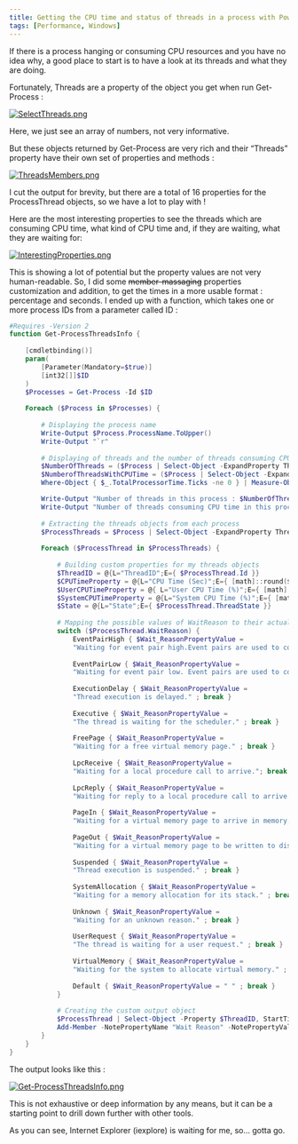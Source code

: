 ```yaml
---
title: Getting the CPU time and status of threads in a process with PowerShell
tags: [Performance, Windows]
---
```


If there is a process hanging or consuming CPU resources and you have no idea why, a good place to start is to have a look at its threads and what they are doing.

Fortunately, Threads are a property of the object you get when run Get-Process :

<a href="http://theshellnut.com/wp-content/uploads/2015/09/SelectThreads.png"><img src="http://theshellnut.com/wp-content/uploads/2015/09/SelectThreads.png" alt="SelectThreads.png"/></a>

Here, we just see an array of numbers, not very informative.

But these objects returned by Get-Process are very rich and their “Threads” property have their own set of properties and methods :

<a href="http://theshellnut.com/wp-content/uploads/2015/09/ThreadsMembers.png"><img src="http://theshellnut.com/wp-content/uploads/2015/09/ThreadsMembers.png" alt="ThreadsMembers.png"/></a>

I cut the output for brevity, but there are a total of 16 properties for the ProcessThread objects, so we have a lot to play with !

Here are the most interesting properties to see the threads which are consuming CPU time, what kind of CPU time and, if they are waiting, what they are waiting for:

<a href="http://theshellnut.com/wp-content/uploads/2015/09/InterestingProperties.png"><img src="http://theshellnut.com/wp-content/uploads/2015/09/InterestingProperties.png" alt="InterestingProperties.png"/></a>

This is showing a lot of potential but the property values are not very human-readable.
So, I did some <del>member-massaging</del> properties customization and addition, to get the times in a more usable format : percentage and seconds.
I ended up with a function, which takes one or more process IDs from a parameter called ID :

```powershell
#Requires -Version 2
function Get-ProcessThreadsInfo {
 
    [cmdletbinding()]
    param(
        [Parameter(Mandatory=$true)]
        [int32[]]$ID
    )
    $Processes = Get-Process -Id $ID
 
    Foreach ($Process in $Processes) {
 
        # Displaying the process name
        Write-Output $Process.ProcessName.ToUpper()
        Write-Output "`r"
 
        # Displaying of threads and the number of threads consuming CPU time in this process
        $NumberOfThreads = ($Process | Select-Object -ExpandProperty Threads | Measure-Object).count
        $NumberofThreadsWithCPUTime = ($Process | Select-Object -ExpandProperty Threads |
        Where-Object { $_.TotalProcessorTime.Ticks -ne 0 } | Measure-Object).count

        Write-Output "Number of threads in this process : $NumberOfThreads "
        Write-Output "Number of threads consuming CPU time in this process : $NumberofThreadsWithCPUTime "
 
        # Extracting the threads objects from each process
        $ProcessThreads = $Process | Select-Object -ExpandProperty Threads | Where { $_.TotalProcessorTime.Ticks -ne 0 }
 
        Foreach ($ProcessThread in $ProcessThreads) {
 
            # Building custom properties for my threads objects
            $ThreadID = @{L="ThreadID";E={ $ProcessThread.Id }}
            $CPUTimeProperty = @{L="CPU Time (Sec)";E={ [math]::round($ProcessThread.TotalProcessorTime.TotalSeconds,2) }}
            $UserCPUTimeProperty = @{ L="User CPU Time (%)";E={ [math]::round((($ProcessThread.UserProcessorTime.ticks / $ProcessThread.TotalProcessorTime.ticks)*100),1) }}
            $SystemCPUTimeProperty = @{L="System CPU Time (%)";E={ [math]::round((($ProcessThread.privilegedProcessorTime.ticks / $ProcessThread.TotalProcessorTime.ticks)*100),1) }}
            $State = @{L="State";E={ $ProcessThread.ThreadState }}
 
            # Mapping the possible values of WaitReason to their actual meaning (source: https://msdn.microsoft.com/en-us/library/tkhtkxxy(v=vs.110).aspx)
            switch ($ProcessThread.WaitReason) {
                EventPairHigh { $Wait_ReasonPropertyValue =
                "Waiting for event pair high.Event pairs are used to communicate with protected subsystems." ; break }
                
                EventPairLow { $Wait_ReasonPropertyValue =
                "Waiting for event pair low. Event pairs are used to communicate with protected subsystems." ; break }
                
                ExecutionDelay { $Wait_ReasonPropertyValue =
                "Thread execution is delayed." ; break }
                
                Executive { $Wait_ReasonPropertyValue =
                "The thread is waiting for the scheduler." ; break }
                
                FreePage { $Wait_ReasonPropertyValue =
                "Waiting for a free virtual memory page." ; break }
                
                LpcReceive { $Wait_ReasonPropertyValue =
                "Waiting for a local procedure call to arrive."; break }
                
                LpcReply { $Wait_ReasonPropertyValue =
                "Waiting for reply to a local procedure call to arrive." ; break }
                
                PageIn { $Wait_ReasonPropertyValue =
                "Waiting for a virtual memory page to arrive in memory." ; break }
                
                PageOut { $Wait_ReasonPropertyValue =
                "Waiting for a virtual memory page to be written to disk." ; break }
                
                Suspended { $Wait_ReasonPropertyValue =
                "Thread execution is suspended." ; break }
                
                SystemAllocation { $Wait_ReasonPropertyValue =
                "Waiting for a memory allocation for its stack." ; break }
                
                Unknown { $Wait_ReasonPropertyValue =
                "Waiting for an unknown reason." ; break }
                
                UserRequest { $Wait_ReasonPropertyValue =
                "The thread is waiting for a user request." ; break }
                
                VirtualMemory { $Wait_ReasonPropertyValue =
                "Waiting for the system to allocate virtual memory." ; break }
                
                Default { $Wait_ReasonPropertyValue = " " ; break }
            }
 
            # Creating the custom output object
            $ProcessThread | Select-Object -Property $ThreadID, StartTime, $CPUTimeProperty, $UserCPUTimeProperty, $SystemCPUTimeProperty, $State |
            Add-Member -NotePropertyName "Wait Reason" -NotePropertyValue $Wait_ReasonPropertyValue -PassThru 
        }
    }
}
```

The output looks like this :

<a href="http://theshellnut.com/wp-content/uploads/2015/09/Get-ProcessThreadsInfo.png"><img src="http://theshellnut.com/wp-content/uploads/2015/09/Get-ProcessThreadsInfo.png" alt="Get-ProcessThreadsInfo.png"/></a>

This is not exhaustive or deep information by any means, but it can be a starting point to drill down further with other tools.

As you can see, Internet Explorer (iexplore) is waiting for me, so… gotta go.
